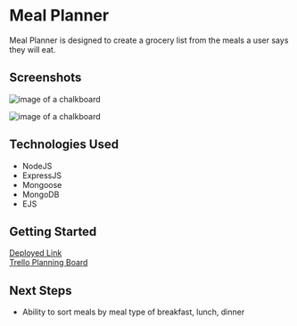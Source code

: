 # Meal Planner

Meal Planner is designed to create a grocery list from the meals a user says they will eat. 

## Screenshots

<img src="https://imgur.com/6CaswQS" alt="image of a chalkboard">

![image of a chalkboard](https://imgur.com/6CaswQS)

## Technologies Used

- NodeJS
- ExpressJS
- Mongoose
- MongoDB
- EJS

## Getting Started

[Deployed Link](https://grocerylist-mealplanner.herokuapp.com/) <br>
[Trello Planning Board](https://trello.com/b/qS7lSOo4/project-2)

## Next Steps

- Ability to sort meals by meal type of breakfast, lunch, dinner
